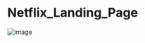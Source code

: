 # Netflix_Landing_Page

![image](https://github.com/Yamashita012/Netflix_Landing_Page/assets/59716603/05958555-3900-4a69-a85b-65c156bd568e)
